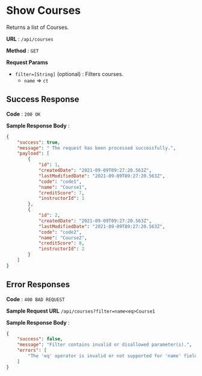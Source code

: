 # Show Courses

Returns a list of Courses.

**URL** : `/api/courses`

**Method** : `GET`

**Request Params**

- `filter=[String]` (optional) : Filters courses. 
    - `name` => `ct`

## Success Response

**Code** : `200 OK`

**Sample Response Body** :

```json
{
    "success": true,
    "message": " The request has been processed successfully.",
    "payload": [
        {
            "id": 1,
            "createdDate": "2021-09-09T09:27:20.563Z",
            "lastModifiedDate": "2021-09-09T09:27:20.563Z",
            "code": "code1",
            "name": "Course1",
            "creditScore": 7,
            "instructorId": 1
        },
        {
            "id": 2,
            "createdDate": "2021-09-09T09:27:20.563Z",
            "lastModifiedDate": "2021-09-09T09:27:20.563Z",
            "code": "code2",
            "name": "Course2",
            "creditScore": 8,
            "instructorId": 2
        }
    ]
}
```

## Error Responses

**Code** : `400 BAD REQUEST`

**Sample Request URL**
`/api/courses?filter=name<eq>Course1`

**Sample Response Body** : 
```json
{
    "success": false,
    "message": "Filter contains invalid or disallowed parameter(s).",
    "errors": [
        "The 'eq' operator is invalid or not supported for 'name' field."
    ]
}
```
